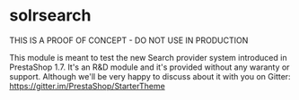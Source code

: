# solrsearch
THIS IS A PROOF OF CONCEPT - DO NOT USE IN PRODUCTION

This module is meant to test the new Search provider system introduced in PrestaShop 1.7. It's an R&D module and it's provided without any waranty or support.
Although we'll be very happy to discuss about it with you on Gitter: https://gitter.im/PrestaShop/StarterTheme
